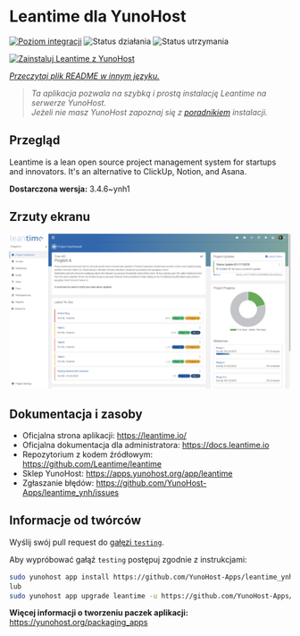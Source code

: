 <!--
To README zostało automatycznie wygenerowane przez <https://github.com/YunoHost/apps/tree/master/tools/readme_generator>
Nie powinno być ono edytowane ręcznie.
-->

# Leantime dla YunoHost

[![Poziom integracji](https://apps.yunohost.org/badge/integration/leantime)](https://ci-apps.yunohost.org/ci/apps/leantime/)
![Status działania](https://apps.yunohost.org/badge/state/leantime)
![Status utrzymania](https://apps.yunohost.org/badge/maintained/leantime)

[![Zainstaluj Leantime z YunoHost](https://install-app.yunohost.org/install-with-yunohost.svg)](https://install-app.yunohost.org/?app=leantime)

*[Przeczytaj plik README w innym języku.](./ALL_README.md)*

> *Ta aplikacja pozwala na szybką i prostą instalację Leantime na serwerze YunoHost.*  
> *Jeżeli nie masz YunoHost zapoznaj się z [poradnikiem](https://yunohost.org/install) instalacji.*

## Przegląd

Leantime is a lean open source project management system for startups and innovators. It's an alternative to ClickUp, Notion, and Asana.

**Dostarczona wersja:** 3.4.6~ynh1

## Zrzuty ekranu

![Zrzut ekranu z Leantime](./doc/screenshots/ProjectDashboard.png)

## Dokumentacja i zasoby

- Oficjalna strona aplikacji: <https://leantime.io/>
- Oficjalna dokumentacja dla administratora: <https://docs.leantime.io>
- Repozytorium z kodem źródłowym: <https://github.com/Leantime/leantime>
- Sklep YunoHost: <https://apps.yunohost.org/app/leantime>
- Zgłaszanie błędów: <https://github.com/YunoHost-Apps/leantime_ynh/issues>

## Informacje od twórców

Wyślij swój pull request do [gałęzi `testing`](https://github.com/YunoHost-Apps/leantime_ynh/tree/testing).

Aby wypróbować gałąź `testing` postępuj zgodnie z instrukcjami:

```bash
sudo yunohost app install https://github.com/YunoHost-Apps/leantime_ynh/tree/testing --debug
lub
sudo yunohost app upgrade leantime -u https://github.com/YunoHost-Apps/leantime_ynh/tree/testing --debug
```

**Więcej informacji o tworzeniu paczek aplikacji:** <https://yunohost.org/packaging_apps>

